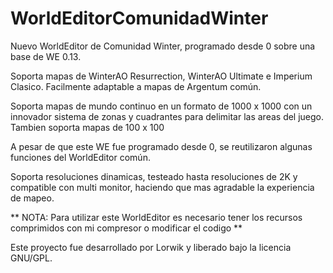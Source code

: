 # WorldEditorComunidadWinter
Nuevo WorldEditor de Comunidad Winter, programado desde 0 sobre una base de WE 0.13.

Soporta mapas de WinterAO Resurrection, WinterAO Ultimate e Imperium Clasico. Facilmente adaptable a mapas de Argentum común.

Soporta mapas de mundo continuo en un formato de 1000 x 1000 con un innovador sistema de zonas y cuadrantes para delimitar las areas del juego. Tambien soporta mapas de 100 x 100

A pesar de que este WE fue programado desde 0, se reutilizaron algunas funciones del WorldEditor común.

Soporta resoluciones dinamicas, testeado hasta resoluciones de 2K y compatible con multi monitor, haciendo que mas agradable la experiencia de mapeo.

** NOTA: Para utilizar este WorldEditor es necesario tener los recursos comprimidos con mi compresor o modificar el codigo **

Este proyecto fue desarrollado por Lorwik y liberado bajo la licencia GNU/GPL.

